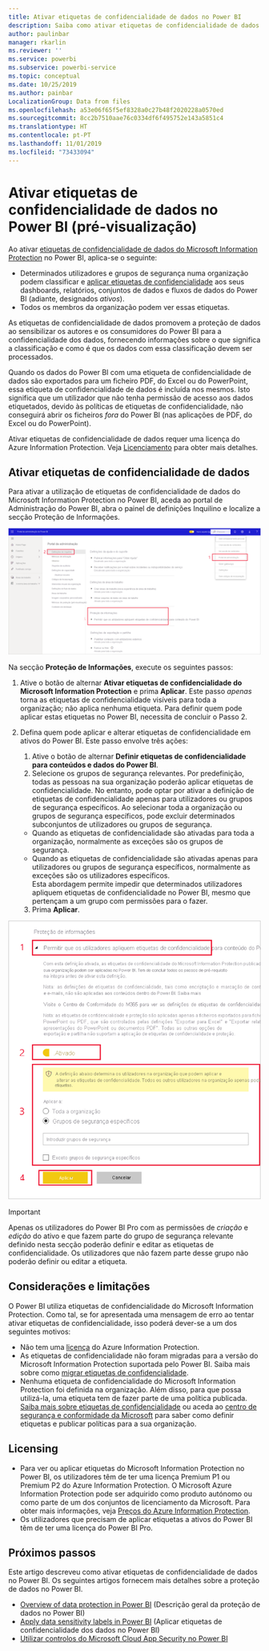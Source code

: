 ```yaml
---
title: Ativar etiquetas de confidencialidade de dados no Power BI
description: Saiba como ativar etiquetas de confidencialidade de dados no Power BI
author: paulinbar
manager: rkarlin
ms.reviewer: ''
ms.service: powerbi
ms.subservice: powerbi-service
ms.topic: conceptual
ms.date: 10/25/2019
ms.author: painbar
LocalizationGroup: Data from files
ms.openlocfilehash: a53e06f65f5ef8328a0c27b48f2020228a0570ed
ms.sourcegitcommit: 8cc2b7510aae76c0334df6f495752e143a5851c4
ms.translationtype: HT
ms.contentlocale: pt-PT
ms.lasthandoff: 11/01/2019
ms.locfileid: "73433094"
---
```

# <a name="enable-data-sensitivity-labels-in-power-bi-preview"></a>Ativar etiquetas de confidencialidade de dados no Power BI (pré-visualização)

Ao ativar [etiquetas de confidencialidade de dados do Microsoft Information Protection](https://docs.microsoft.com/microsoft-365/compliance/sensitivity-labels) no Power BI, aplica-se o seguinte:

* Determinados utilizadores e grupos de segurança numa organização podem classificar e [aplicar etiquetas de confidencialidade](../designer/service-security-apply-data-sensitivity-labels.md) aos seus dashboards, relatórios, conjuntos de dados e fluxos de dados do Power BI (adiante, designados *ativos*).
* Todos os membros da organização podem ver essas etiquetas.

As etiquetas de confidencialidade de dados promovem a proteção de dados ao sensibilizar os autores e os consumidores do Power BI para a confidencialidade dos dados, fornecendo informações sobre o que significa a classificação e como é que os dados com essa classificação devem ser processados.

Quando os dados do Power BI com uma etiqueta de confidencialidade de dados são exportados para um ficheiro PDF, do Excel ou do PowerPoint, essa etiqueta de confidencialidade de dados é incluída nos mesmos. Isto significa que um utilizador que não tenha permissão de acesso aos dados etiquetados, devido às políticas de etiquetas de confidencialidade, não conseguirá abrir os ficheiros *fora* do Power BI (nas aplicações de PDF, do Excel ou do PowerPoint).

Ativar etiquetas de confidencialidade de dados requer uma licença do Azure Information Protection. Veja [Licenciamento](#licensing) para obter mais detalhes.

## <a name="enable-data-sensitivity-labels"></a>Ativar etiquetas de confidencialidade de dados

Para ativar a utilização de etiquetas de confidencialidade de dados do Microsoft Information Protection no Power BI, aceda ao portal de Administração do Power BI, abra o painel de definições Inquilino e localize a secção Proteção de Informações.

![Localizar a secção Proteção de Informações](media/service-security-enable-data-sensitivity-labels/enable-data-sensitivity-labels-01.png)

Na secção **Proteção de Informações**, execute os seguintes passos:
1.  Ative o botão de alternar **Ativar etiquetas de confidencialidade do Microsoft Information Protection** e prima **Aplicar**. Este passo *apenas* torna as etiquetas de confidencialidade visíveis para toda a organização; não aplica nenhuma etiqueta. Para definir quem pode aplicar estas etiquetas no Power BI, necessita de concluir o Passo 2.
2.  Defina quem pode aplicar e alterar etiquetas de confidencialidade em ativos do Power BI. Este passo envolve três ações:
    1.  Ative o botão de alternar **Definir etiquetas de confidencialidade para conteúdos e dados do Power BI**.
    2.  Selecione os grupos de segurança relevantes. Por predefinição, todas as pessoas na sua organização poderão aplicar etiquetas de confidencialidade. No entanto, pode optar por ativar a definição de etiquetas de confidencialidade apenas para utilizadores ou grupos de segurança específicos. Ao selecionar toda a organização ou grupos de segurança específicos, pode excluir determinados subconjuntos de utilizadores ou grupos de segurança.
    * Quando as etiquetas de confidencialidade são ativadas para toda a organização, normalmente as exceções são os grupos de segurança.
    * Quando as etiquetas de confidencialidade são ativadas apenas para utilizadores ou grupos de segurança específicos, normalmente as exceções são os utilizadores específicos.  
    Esta abordagem permite impedir que determinados utilizadores apliquem etiquetas de confidencialidade no Power BI, mesmo que pertençam a um grupo com permissões para o fazer.
    
    3. Prima **Aplicar**.

![Ativar etiquetas de confidencialidade](media/service-security-enable-data-sensitivity-labels/enable-data-sensitivity-labels-02.png)

> [!IMPORTANT]
> Apenas os utilizadores do Power BI Pro com as permissões de *criação* e *edição* do ativo e que fazem parte do grupo de segurança relevante definido nesta secção poderão definir e editar as etiquetas de confidencialidade. Os utilizadores que não fazem parte desse grupo não poderão definir ou editar a etiqueta. 


## <a name="considerations-and-limitations"></a>Considerações e limitações

O Power BI utiliza etiquetas de confidencialidade do Microsoft Information Protection. Como tal, se for apresentada uma mensagem de erro ao tentar ativar etiquetas de confidencialidade, isso poderá dever-se a um dos seguintes motivos:

* Não tem uma [licença](#licensing) do Azure Information Protection.
* As etiquetas de confidencialidade não foram migradas para a versão do Microsoft Information Protection suportada pelo Power BI. Saiba mais sobre como [migrar etiquetas de confidencialidade](https://docs.microsoft.com/azure/information-protection/configure-policy-migrate-labels).
* Nenhuma etiqueta de confidencialidade do Microsoft Information Protection foi definida na organização. Além disso, para que possa utilizá-la, uma etiqueta tem de fazer parte de uma política publicada. [Saiba mais sobre etiquetas de confidencialidade](https://docs.microsoft.com/Office365/SecurityCompliance/sensitivity-labels) ou aceda ao [centro de segurança e conformidade da Microsoft](https://sip.protection.office.com/sensitivity?flight=EnableMIPLabels) para saber como definir etiquetas e publicar políticas para a sua organização.

## <a name="licensing"></a>Licensing

* Para ver ou aplicar etiquetas do Microsoft Information Protection no Power BI, os utilizadores têm de ter uma licença Premium P1 ou Premium P2 do Azure Information Protection. O Microsoft Azure Information Protection pode ser adquirido como produto autónomo ou como parte de um dos conjuntos de licenciamento da Microsoft. Para obter mais informações, veja [Preços do Azure Information Protection](https://azure.microsoft.com/pricing/details/information-protection/).
* Os utilizadores que precisam de aplicar etiquetas a ativos do Power BI têm de ter uma licença do Power BI Pro.


## <a name="next-steps"></a>Próximos passos

Este artigo descreveu como ativar etiquetas de confidencialidade de dados no Power BI. Os seguintes artigos fornecem mais detalhes sobre a proteção de dados no Power BI. 

* [Overview of data protection in Power BI](service-security-data-protection-overview.md) (Descrição geral da proteção de dados no Power BI)
* [Apply data sensitivity labels in Power BI](../designer/service-security-apply-data-sensitivity-labels.md) (Aplicar etiquetas de confidencialidade dos dados no Power BI)
* [Utilizar controlos do Microsoft Cloud App Security no Power BI](service-security-using-microsoft-cloud-app-security-controls.md)